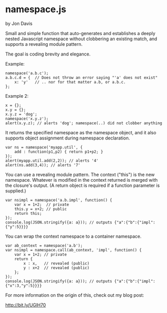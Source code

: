 namespace.js
============

by Jon Davis

Small and simple function that auto-generates and establishes a deeply nested Javascript namespace without clobbering an existing match, and supports a revealing module pattern. 

The goal is coding brevity and elegance.

Example:

    namespace('a.b.c');
    a.b.c.d = {  // Does not throw an error saying "'a' does not exist"
        x: 'y'   // .. nor for that matter a.b, or a.b.c.
    };
    
Example 2:

    x = {};
    x.y = {};
    x.y.z = 'dog';
    namespace('x.y.z');
    alert(x.y.z); // alerts 'dog'; namespace(..) did not clobber anything

It returns the specified namespace as the namespace object, and it also supports object assignment during namespace declaration.

    var ns = namespace('myapp.util', {
        add : function(p1,p2) { return p1+p2; }
    });
    alert(myapp.util.add(2,2)); // alerts '4'
    alert(ns.add(3,4)); // alerts '7'

You can use a revealing module pattern. The context ("this") is the new namespace. Whatever is modified in the context returned is merged with the closure's output. (A return object is required if a function parameter is supplied.)

    var nsimpl = namespace('a.b.impl', function() {
        var x = 1+2;  // private
        this.y = x+2; // public
        return this;
    });
    console.log(JSON.stringify({a: a})); // outputs {"a":{"b":{"impl":{"y":5}}}}


You can wrap the context namespace to a container namespace.

    var ab_context = namespace('a.b');
    var nsimpl = namespace.call(ab_context, 'impl', function() {
        var x = 1+2; // private
        return {
            x : x,   // revealed (public)
            y : x+2  // revealed (public)
        };
    });
    console.log(JSON.stringify({a: a})); // outputs {"a":{"b":{"impl":{"x":3,"y":5}}}}

For more information on the origin of this, check out my blog post:

http://bit.ly/UGlH70
